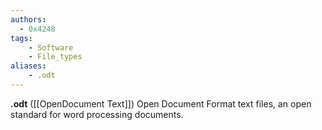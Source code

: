 ```yaml
---
authors:
  - 0x4248
tags:
    - Software
    - File_types
aliases:
    - .odt
---
```

**.odt** ([[OpenDocument Text]]) Open Document Format text files, an open standard for word processing documents.
